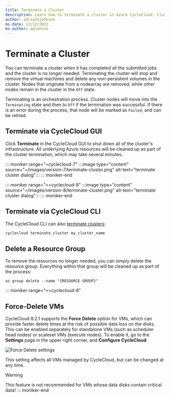 ```yaml
---
title: Terminate a Cluster
description: Learn how to terminate a cluster in Azure CycleCloud. Cluster termination stops and removes the VMs and deletes non-persistent volumes.
author: adriankjohnson
ms.date: 11/12/2021
ms.author: adjohnso
---
```


# Terminate a Cluster

You can terminate a cluster when it has completed all the submitted jobs and the cluster is no longer needed. Terminating the cluster will stop and remove the virtual machines and delete any non­-persistent volumes in the cluster. Nodes that originate from a nodearray are removed, while other nodes remain in the cluster in the `Off` state.

Terminating is an orchestration process. Cluster nodes will move into the `Terminating` state and then to `Off` if the termination was successful. If there is an error during the process, that node will be marked as `Failed`, and can be retried.

## Terminate via CycleCloud GUI

Click **Terminate** in the CycleCloud GUI to shut down all of the cluster's infrastructure. All underlying Azure resources will be cleaned up as part of the cluster termination, which may take several minutes.

::: moniker range="=cyclecloud-7"
:::image type="content" source="~/images/version-7/terminate-cluster.png" alt-text="terminate cluster dialog":::
::: moniker-end

::: moniker range=">=cyclecloud-8"
:::image type="content" source="~/images/version-8/terminate-cluster.png" alt-text="terminate cluster dialog":::
::: moniker-end

## Terminate via CycleCloud CLI

The CycleCloud CLI can also [terminate clusters](~/cli.md#cyclecloud-terminate_cluster):

```bash
cyclecloud terminate_cluster my_cluster_name
```

## Delete a Resource Group

To remove the resources no longer needed, you can simply delete the resource group. Everything within that group will be cleaned up as part of the process:

```azurecli-interactive
az group delete --name "{RESOURCE GROUP}"
```

::: moniker range=">=cyclecloud-8"
## Force-Delete VMs

CycleCloud 8.2.1 supports the **Force Delete** option for VMs, which can provide faster delete times at the risk of possible data loss on the disks. This can be enabled separately for standalone VMs (such as scheduler head nodes) or scaleset VMs (execute nodes). To enable it, go to the **Settings** page in the upper right corner, and **Configure CycleCloud**.

![Force Delete settings](~/images/force-delete-settings.png)

This setting affects all VMs managed by CycleCloud, but can be changed at any time.

> [!WARNING]
> This feature is not recommended for VMs whose data disks contain critical data!
::: moniker-end